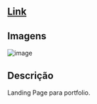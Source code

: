## [Link](https://landing-porti02.vercel.app)
## Imagens
![image](https://github.com/user-attachments/assets/e64c3b43-d84a-4ed5-906e-eabf2f58445e)
## Descrição
Landing Page para portfolio.

